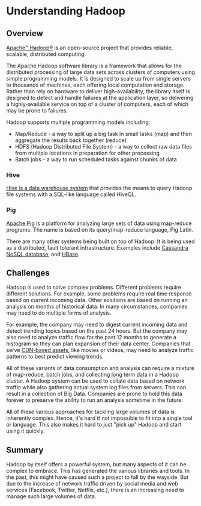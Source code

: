 # Understanding Hadoop

## Overview

[Apache™ Hadoop®](http://hadoop.apache.org/) is an open-source project that provides reliable, scalable, distributed computing.

The Apache Hadoop software library is a framework that allows for the distributed processing of large data sets across clusters of computers using simple programming models. It is designed to scale up from single servers to thousands of machines, each offering local computation and storage. Rather than rely on hardware to deliver high-availability, the library itself is designed to detect and handle failures at the application layer, so delivering a highly-available service on top of a cluster of computers, each of which may be prone to failures.

Hadoop supports multiple programming models including:
- Map/Reduce - a way to split up a big task in small tasks (map) and then aggregate the results back together (reduce)
- HDFS (Hadoop Distributed File System) - a way to collect raw data files from multiple locations in preparation for other processing
- Batch jobs - a way to run scheduled tasks against chunks of data

### Hive

[Hive is a data warehouse system](http://hive.apache.org/) that provides the means to query Hadoop file systems with a SQL-like language called HiveQL.

### Pig

[Apache Pig](http://pig.apache.org/) is a platform for analyzing large sets of data using map-reduce programs. The name is based on its query/map-reduce language, Pig Latin.

There are many other systems being built on top of Hadoop. It is being used as a distributed, fault tolerant infrastructure. Examples include [Cassandra NoSQL database](http://cassandra.apache.org/), and [HBase](http://hbase.apache.org/).

## Challenges

Hadoop is used to solve complex problems. Different problems require different solutions. For example, some problems require real time response based on current incoming data. Other solutions are based on running an analysis on months of historical data. In many circumstances, companies may need to do multiple forms of analysis. 

For example, the company may need to digest current incoming data and detect trending topics based on the past 24 hours. But the company may also need to analyze traffic flow for the past 12 months to generate a histogram so they can plan expansion of their data center. Companies that serve [CDN-based assets](https://en.wikipedia.org/wiki/Content_delivery_network), like movies or videos, may need to analyze traffic patterns to best predict viewing trends.

All of these variants of data consumption and analysis can require a mixture of map-reduce, batch jobs, and collecting long term data in a Hadoop cluster. A Hadoop system can be used to collate data based on network traffic while also gathering actual system log files from servers. This can result in a collection of Big Data. Companies are prone to hold this data forever to preserve the ability to run an analysis sometime in the future.

All of these various approaches for tackling large volumes of data is inherently complex. Hence, it's hard if not impossible to fit into a single tool or language. This also makes it hard to just "pick up" Hadoop and start using it quickly.


## Summary

Hadoop by itself offers a powerful system, but many aspects of it can be complex to embrace. This has generated the various libraries and tools. In the past, this might have caused such a project to fall by the wayside. But due to the increase of network traffic driven by social media and web services (Facebook, Twitter, Netflix, etc.), there is an increasing need to manage such large volumes of data.

